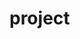 # project

<!-- https://github.com/hchiam/learning-template -->

<!-- https://github.com/hchiam/convenience -->
